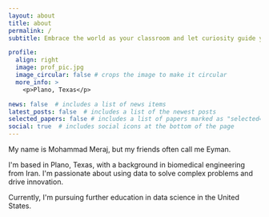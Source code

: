 ```yaml
---
layout: about
title: about
permalink: /
subtitle: Embrace the world as your classroom and let curiosity guide your journey; for in every moment lies an opportunity to learn and grow.

profile:
  align: right
  image: prof_pic.jpg
  image_circular: false # crops the image to make it circular
  more_info: >
    <p>Plano, Texas</p>

news: false  # includes a list of news items
latest_posts: false  # includes a list of the newest posts
selected_papers: false # includes a list of papers marked as "selected={true}"
social: true  # includes social icons at the bottom of the page
---
```


My name is Mohammad Meraj, but my friends often call me Eyman.

I'm based in Plano, Texas, with a background in biomedical engineering from Iran. I'm passionate about using data to solve complex problems and drive innovation.

Currently, I'm pursuing further education in data science in the United States.